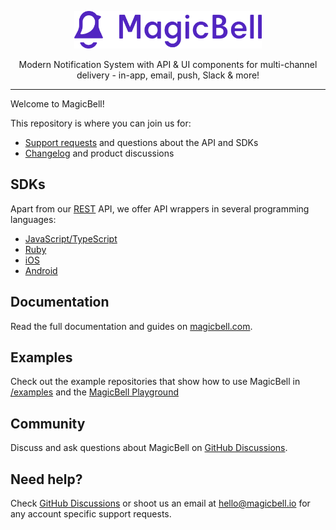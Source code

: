 <p align="center">
  <a href="https://magicbell.com">
    <picture>
      <source media="(prefers-color-scheme: dark)" srcset="./.github/assets/logo-light.svg">
      <source media="(prefers-color-scheme: light)" srcset="./.github/assets/logo-dark.svg">
      <img alt="MagicBell" src="./.github/assets/logo-dark.svg" width="300" height="60" style="max-width: 100%;">
    </picture>
  </a>
</p>

<p align="center">
  Modern Notification System with API & UI components for multi-channel delivery - in-app, email, push, Slack & more!
</p>

---

Welcome to MagicBell!

This repository is where you can join us for:

- [Support requests] and questions about the API and SDKs
- [Changelog] and product discussions

[Support requests]: https://github.com/orgs/magicbell-io/discussions
[Changelog]: https://github.com/orgs/magicbell-io/discussions/categories/product-changelog

## SDKs

Apart from our [REST](https://www.magicbell.com/docs/rest-api/overview) API, we offer API wrappers in several programming languages:

- [JavaScript/TypeScript](https://github.com/magicbell-io/magicbell-js)
- [Ruby](https://github.com/magicbell-io/magicbell-ruby)
- [iOS](https://github.com/magicbell-io/magicbell-swift)
- [Android](https://github.com/magicbell-io/magicbell-android)

## Documentation

Read the full documentation and guides on [magicbell.com](https://magicbell.com/).


## Examples

Check out the example repositories that show how to use MagicBell in [/examples](./examples) and the [MagicBell Playground]

[MagicBell Playground]: https://playground.magicbell.com

## Community

Discuss and ask questions about MagicBell on [GitHub Discussions](https://github.com/orgs/magicbell-io/discussions).

## Need help?

Check [GitHub Discussions] or shoot us an email at <hello@magicbell.io> for any account specific support requests.

[GitHub Discussions]: https://github.com/orgs/magicbell-io/discussions
